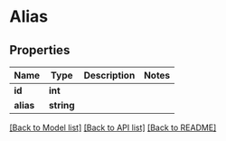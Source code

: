 # Alias

## Properties
Name | Type | Description | Notes
------------ | ------------- | ------------- | -------------
**id** | **int** |  | 
**alias** | **string** |  | 

[[Back to Model list]](../README.md#documentation-for-models) [[Back to API list]](../README.md#documentation-for-api-endpoints) [[Back to README]](../README.md)


